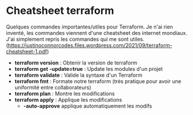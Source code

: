 # Cheatsheet terraform

Quelques commandes importantes/utiles pour Terraform. Je n'ai rien
inventé, les commandes viennent d'une cheatsheet des internet mondiaux.
J'ai simplement repris les commandes qui me sont utiles.
(<https://justinoconnorcodes.files.wordpress.com/2021/09/terraform-cheatsheet-1.pdf>)

-   **terraform version** : Obtenir la version de terraform
-   **terraform get -update=true** : Update les modules d'un projet
-   **terraform validate** : Valide la syntaxe d'un Terraform
-   **terraform fmt** : Formate notre terraform (très pratique pour
    avoir une uniformité entre collaborateurs)
-   **terraform plan** : Montre les modifications
-   **terraform apply** : Applique les modifications
    -   **-auto-approve** applique automatiquement les modifs

